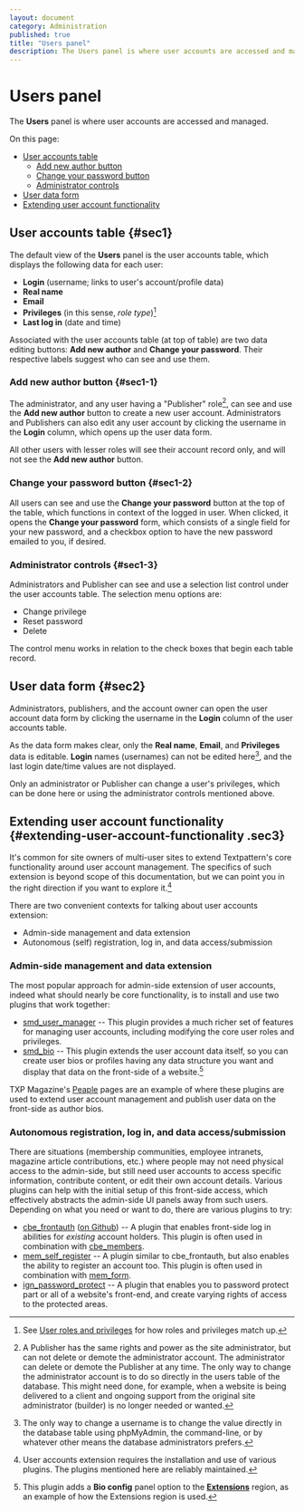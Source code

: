 ```yaml
---
layout: document
category: Administration
published: true
title: "Users panel"
description: The Users panel is where user accounts are accessed and managed.
---
```


# Users panel

The **Users** panel is where user accounts are accessed and managed.

On this page:

-   [User accounts table](#sec1)
    -   [Add new author button](#sec1-1)
    -   [Change your password button](#sec1-2)
    -   [Administrator controls](#sec1-3)
-   [User data form](#sec2)
-   [Extending user account functionality](#sec3)

User accounts table {#sec1}
-------------------

The default view of the **Users** panel is the user accounts table,
which displays the following data for each user:

-   **Login** (username; links to user's account/profile data)
-   **Real name**
-   **Email**
-   **Privileges** (in this sense, *role type*)[^1]
-   **Last log in** (date and time)

Associated with the user accounts table (at top of table) are two data
editing buttons: **Add new author** and **Change your password**. Their
respective labels suggest who can see and use them.

### Add new author button {#sec1-1}

The administrator, and any user having a "Publisher" role[^2], can see
and use the **Add new author** button to create a new user account.
Administrators and Publishers can also edit any user account by clicking
the username in the **Login** column, which opens up the user data form.

All other users with lesser roles will see their account record only,
and will not see the **Add new author** button.

### Change your password button {#sec1-2}

All users can see and use the **Change your password** button at the top
of the table, which functions in context of the logged in user. When
clicked, it opens the **Change your password** form, which consists of a
single field for your new password, and a checkbox option to have the
new password emailed to you, if desired.

### Administrator controls {#sec1-3}

Administrators and Publisher can see and use a selection list control
under the user accounts table. The selection menu options are:

-   Change privilege
-   Reset password
-   Delete

The control menu works in relation to the check boxes that begin each
table record.

User data form {#sec2}
--------------

Administrators, publishers, and the account owner can open the user
account data form by clicking the username in the **Login** column of
the user accounts table.

As the data form makes clear, only the **Real name**, **Email**, and
**Privileges** data is editable. **Login** names (usernames) can not be
edited here[^3], and the last login date/time values are not displayed.

Only an administrator or Publisher can change a user's privileges, which
can be done here or using the administrator controls mentioned above.

Extending user account functionality {#extending-user-account-functionality .sec3}
------------------------------------

It's common for site owners of multi-user sites to extend Textpattern's
core functionality around user account management. The specifics of such
extension is beyond scope of this documentation, but we can point you in
the right direction if you want to explore it.[^4]

There are two convenient contexts for talking about user accounts
extension:

-   Admin-side management and data extension
-   Autonomous (self) registration, log in, and data access/submission

### Admin-side management and data extension

The most popular approach for admin-side extension of user accounts,
indeed what should nearly be core functionality, is to install and use
two plugins that work together:

-   [smd\_user\_manager](http://forum.textpattern.com/viewtopic.php?id=36558)
    -- This plugin provides a much richer set of features for managing
    user accounts, including modifying the core user roles
    and privileges.
-   [smd\_bio](http://forum.textpattern.com/viewtopic.php?id=31496) --
    This plugin extends the user account data itself, so you can create
    user bios or profiles having any data structure you want and display
    that data on the front-side of a website.[^5]

TXP Magazine's [Peaple](http://txpmag.com/people) pages are an example
of where these plugins are used to extend user account management and
publish user data on the front-side as author bios.

### Autonomous registration, log in, and data access/submission

There are situations (membership communities, employee intranets,
magazine article contributions, etc.) where people may not need physical
access to the admin-side, but still need user accounts to access
specific information, contribute content, or edit their own account
details. Various plugins can help with the initial setup of this
front-side access, which effectively abstracts the admin-side UI panels
away from such users. Depending on what you need or want to do, there
are various plugins to try:

-   [cbe\_frontauth](http://forum.textpattern.com/viewtopic.php?id=36552)
    ([on Github](https://github.com/ClaireBrione/cbe_frontauth)) -- A
    plugin that enables front-side log in abilities for *existing*
    account holders. This plugin is often used in combination with
    [cbe\_members](http://forum.textpattern.com/viewtopic.php?id=37760).
-   [mem\_self\_register](http://forum.textpattern.com/viewtopic.php?id=8520)
    -- A plugin similar to cbe\_frontauth, but also enables the ability
    to register an account too. This plugin is often used in combination
    with
    [mem\_form](http://forum.textpattern.com/viewtopic.php?id=25247).
-   [ign\_password\_protect](http://forum.textpattern.com/viewtopic.php?id=8799)
    -- A plugin that enables you to password protect part or all of a
    website's front-end, and create varying rights of access to the
    protected areas.

[^1]: See [User roles and
    privileges](http://docs.textpattern.io/administration/user-roles-and-privileges)
    for how roles and privileges match up.

[^2]: A Publisher has the same rights and power as the site
    administrator, but can not delete or demote the administrator
    account. The administrator can delete or demote the Publisher at any
    time. The only way to change the administrator account is to do so
    directly in the users table of the database. This might need done,
    for example, when a website is being delivered to a client and
    ongoing support from the original site administrator (builder) is no
    longer needed or wanted.

[^3]: The only way to change a username is to change the value directly
    in the database table using phpMyAdmin, the command-line, or by
    whatever other means the database administrators prefers.

[^4]: User accounts extension requires the installation and use of
    various plugins. The plugins mentioned here are reliably maintained.

[^5]: This plugin adds a **Bio config** panel option to the
    [**Extensions**](http://docs.textpattern.io/administration/extensions)
    region, as an example of how the Extensions region is used.
